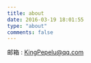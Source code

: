 ```yaml
---
title: about
date: 2016-03-19 18:01:55
type: "about"
comments: false
---
```


邮箱 : <KingPepelu@qq.com>
